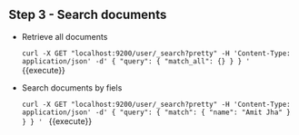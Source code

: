 ## Step 3 - Search documents

* Retrieve all documents 

    `curl -X GET "localhost:9200/user/_search?pretty" -H 'Content-Type: application/json' -d'
    {
    "query": { "match_all": {} }
    }
    '
    ` {{execute}}

* Search documents by fiels

    `curl -X GET "localhost:9200/user/_search?pretty" -H 'Content-Type: application/json' -d'
    {
    "query": { "match": {
        "name": "Amit Jha"
    } }
    }
    '
    ` {{execute}}

